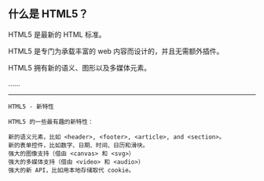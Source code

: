 ## 什么是 HTML5？

HTML5 是最新的 HTML 标准。

HTML5 是专门为承载丰富的 web 内容而设计的，并且无需额外插件。

HTML5 拥有新的语义、图形以及多媒体元素。

……

---

```
HTML5 - 新特性
```

```
HTML5 的一些最有趣的新特性：

新的语义元素，比如 <header>, <footer>, <article>, and <section>。
新的表单控件，比如数字、日期、时间、日历和滑块。
强大的图像支持（借由 <canvas> 和 <svg>）
强大的多媒体支持（借由 <video> 和 <audio>）
强大的新 API，比如用本地存储取代 cookie。
```



